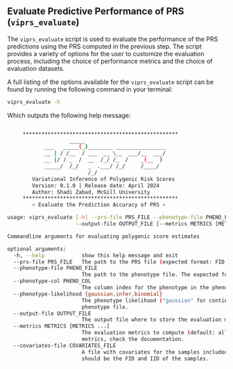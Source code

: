 Evaluate Predictive Performance of PRS (`viprs_evaluate`)
---

The `viprs_evaluate` script is used to evaluate the performance of the PRS predictions using the PRS computed in 
the previous step. The script provides a variety of options for the user to customize the evaluation process, 
including the choice of performance metrics and the choice of evaluation datasets.

A full listing of the options available for the `viprs_evaluate` script can be found by running the 
following command in your terminal:

```bash
viprs_evaluate -h
```

Which outputs the following help message:

```bash

     **************************************************
                    _____
            ___   _____(_)________ ________________
            __ | / /__  / ___  __ \__  ___/__  ___/
            __ |/ / _  /  __  /_/ /_  /    _(__  )
            _____/  /_/   _  .___/ /_/     /____/
                          /_/
        Variational Inference of Polygenic Risk Scores
        Version: 0.1.0 | Release date: April 2024
        Author: Shadi Zabad, McGill University
     **************************************************
        < Evaluate the Prediction Accuracy of PRS >

usage: viprs_evaluate [-h] --prs-file PRS_FILE --phenotype-file PHENO_FILE [--phenotype-col PHENO_COL] [--phenotype-likelihood {gaussian,infer,binomial}]
                      --output-file OUTPUT_FILE [--metrics METRICS [METRICS ...]] [--covariates-file COVARIATES_FILE]

Commandline arguments for evaluating polygenic score estimates

optional arguments:
  -h, --help            show this help message and exit
  --prs-file PRS_FILE   The path to the PRS file (expected format: FID IID PRS, tab-separated)
  --phenotype-file PHENO_FILE
                        The path to the phenotype file. The expected format is: FID IID phenotype (no header), tab-separated.
  --phenotype-col PHENO_COL
                        The column index for the phenotype in the phenotype file (0-based index).
  --phenotype-likelihood {gaussian,infer,binomial}
                        The phenotype likelihood ("gaussian" for continuous, "binomial" for case-control). If not set, will be inferred automatically based on the
                        phenotype file.
  --output-file OUTPUT_FILE
                        The output file where to store the evaluation metrics (with no extension).
  --metrics METRICS [METRICS ...]
                        The evaluation metrics to compute (default: all available metrics that are relevant for the phenotype). For a full list of supported
                        metrics, check the documentation.
  --covariates-file COVARIATES_FILE
                        A file with covariates for the samples included in the analysis. This tab-separated file should not have a header and the first two columns
                        should be the FID and IID of the samples.
```